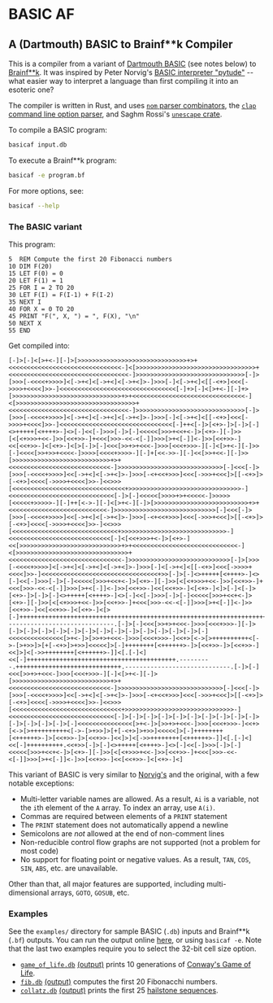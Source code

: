 # BASIC AF
## A (Dartmouth) BASIC to Brainf**k Compiler

This is a compiler from a variant of [Dartmouth BASIC](https://en.wikipedia.org/wiki/Dartmouth_BASIC) (see notes below) to [Brainf**k](https://en.wikipedia.org/wiki/Brainfuck). It was inspired by Peter Norvig's [BASIC interpreter "pytude"](https://github.com/norvig/pytudes/blob/master/ipynb/BASIC.ipynb) -- what easier way to interpret a language than first compiling it into an esoteric one?

The compiler is written in Rust, and uses [`nom` parser combinators](https://github.com/Geal/nom), the [`clap` command line option parser](https://clap.rs/), and Saghm Rossi's [`unescape` crate](https://github.com/saghm/unescape-rs).

To compile a BASIC program:
```bash
basicaf input.db
```

To execute a Brainf**k program:
```bash
basicaf -e program.bf
```

For more options, see:
```bash
basicaf --help
```

### The BASIC variant

This program:
```basic
5  REM Compute the first 20 Fibonacci numbers 
10 DIM F(20)
15 LET F(0) = 0
20 LET F(1) = 1
25 FOR I = 2 TO 20
30 LET F(I) = F(I-1) + F(I-2)
35 NEXT I
40 FOR X = 0 TO 20
45 PRINT "F(", X, ") = ", F(X), "\n"
50 NEXT X
55 END
```

Get compiled into:
```brainfuck
[-]>[-]<[>+<-][-]>[>>>>>>>>>>>>>>>>>>>>>>>>>>>>>>+>+<<<<<<<<<<<<<<<<<<<<<<<<<<<<<<<-]<[>>>>>>>>>>>>>>>>>>>>>>>>>>>>>>>>>+<<<<<<<<<<<<<<<<<<<<<<<<<<<<<<<<<-]>>>>>>>>>>>>>>>>>>>>>>>>>>>>>>[-]>[>>>[-<<<<+>>>>]<[->+<]<[->+<]<[->+<]>-]>>>[-]<[->+<]<[[-<+>]<<<[->>>>+<<<<]>>-]<<<<<<<<<<<<<<<<<<<<<<<<<<<<<<<<[-]+>[-]<[>+<-][-]+>[>>>>>>>>>>>>>>>>>>>>>>>>>>>>>>+>+<<<<<<<<<<<<<<<<<<<<<<<<<<<<<<<-]<[>>>>>>>>>>>>>>>>>>>>>>>>>>>>>>>>>+<<<<<<<<<<<<<<<<<<<<<<<<<<<<<<<<<-]>>>>>>>>>>>>>>>>>>>>>>>>>>>>>>[-]>[>>>[-<<<<+>>>>]<[->+<]<[->+<]<[->+<]>-]>>>[-]<[->+<]<[[-<+>]<<<[->>>>+<<<<]>>-]<<<<<<<<<<<<<<<<<<<<<<<<<<<<<<<[-]++<[-]>[<+>-]>[-]>[-]<>+++++[<++++>-]<>[-]<<[-]>>>[-]>[-]<<<<<[>>>+<<+<-]>[<+>-][-]>>[<[<+>>>+<<-]>>[<<+>>-]+<<<[>>>-<<-<[-]]>>>[>+<[-]]<-]>>[<<+>>-]<<[<<+>>-]<[<+>-]<[>[-]>[-]<<<[>>+>+<<<-]>>>[<<<+>>>-][-]<[>+<-][-]>>[-]<<<<[>>+>>+<<<<-]>>>>[<<<<+>>>>-][-]+[<<->>-][-]<<[>>+<<-][-]>>[>>>>>>>>>>>>>>>>>>>>>>>>>>>+>+<<<<<<<<<<<<<<<<<<<<<<<<<<<<-]>>>>>>>>>>>>>>>>>>>>>>>>>>>>>[-]<<<[-]>[>>>[-<<<<+>>>>]<<[->+<]<[->+<]>-]>>>[-<+<<+>>>]<<<[->>>+<<<]>[[-<+>]>[-<+>]<<<<[->>>>+<<<<]>>-]<<>>>[<<<<<<<<<<<<<<<<<<<<<<<<<<<<<<<+>>>>>>>>>>>>>>>>>>>>>>>>>>>>>>>-]<<<<<<<<<<<<<<<<<<<<<<<<<<<<<[-]>[-]<<<<<[>>>>+>+<<<<<-]>>>>>[<<<<<+>>>>>-][-]++[<->-][-]<[>+<-][-]>[>>>>>>>>>>>>>>>>>>>>>>>>>>+>+<<<<<<<<<<<<<<<<<<<<<<<<<<<-]>>>>>>>>>>>>>>>>>>>>>>>>>>>>[-]<<<[-]>[>>>[-<<<<+>>>>]<<[->+<]<[->+<]>-]>>>[-<+<<+>>>]<<<[->>>+<<<]>[[-<+>]>[-<+>]<<<<[->>>>+<<<<]>>-]<<>>>[<<<<<<<<<<<<<<<<<<<<<<<<<<<<<+>>>>>>>>>>>>>>>>>>>>>>>>>>>>>-]<<<<<<<<<<<<<<<<<<<<<<<<<<<<[-]<[<<+>>>+<-]>[<+>-]<<[>>>>>>>>>>>>>>>>>>>>>>>>>>>>+>+<<<<<<<<<<<<<<<<<<<<<<<<<<<<<-]<[>>>>>>>>>>>>>>>>>>>>>>>>>>>>>>>+<<<<<<<<<<<<<<<<<<<<<<<<<<<<<<<-]>>>>>>>>>>>>>>>>>>>>>>>>>>>>[-]>[>>>[-<<<<+>>>>]<[->+<]<[->+<]<[->+<]>-]>>>[-]<[->+<]<[[-<+>]<<<[->>>>+<<<<]>>-]<<<<<<<<<<<<<<<<<<<<<<<<<<<<<<<<+>>[-]>[-]<>+++++[<++++>-]<>[-]<<[-]>>>[-]>[-]<<<<<[>>>+<<+<-]>[<+>-][-]>>[<[<+>>>+<<-]>>[<<+>>-]+<<<[>>>-<<-<[-]]>>>[>+<[-]]<-]>>[<<+>>-]<<[<<+>>-]<[<+>-]<]>[-]<[-]>[<+>-]>[-]>[-]<>+++++[<++++>-]<>[-]<<[-]>>>[-]>[-]<<<<<[>>>+<<+<-]>[<+>-][-]>>[<[<+>>>+<<-]>>[<<+>>-]+<<<[>>>-<<-<[-]]>>>[>+<[-]]<-]>>[<<+>>-]<<[<<+>>-]<[<+>-]<[>[-]++++++++++++++++++++++++++++++++++++++++++++++++++++++++++++++++++++++.------------------------------.[-]>[-]<<<[>>+>+<<<-]>>>[<<<+>>>-][-]>[-]>[-]>[-]>[-]>[-]>[-]>[-]>[-]>[-]>[-]>[-]>[-]>[-]>[-]<<<<<<<<<<<<<<<[>+<-]>[>>+>+<<<-]>>>[<<<+>>>-]<<+>[<->[>++++++++++<[->-[>+>>]>[+[-<+>]>+>>]<<<<<]>[-]++++++++[<++++++>-]>[<<+>>-]>[<<+>>-]<<]>]<[->>++++++++[<++++++>-]]<[.[-]<]<<[-]+++++++++++++++++++++++++++++++++++++++++.---------.+++++++++++++++++++++++++++++.-----------------------------.[-]>[-]<<<[>>+>+<<<-]>>>[<<<+>>>-][-]<[>+<-][-]>[>>>>>>>>>>>>>>>>>>>>>>>>>>>+>+<<<<<<<<<<<<<<<<<<<<<<<<<<<<-]>>>>>>>>>>>>>>>>>>>>>>>>>>>>>[-]<<<[-]>[>>>[-<<<<+>>>>]<<[->+<]<[->+<]>-]>>>[-<+<<+>>>]<<<[->>>+<<<]>[[-<+>]>[-<+>]<<<<[->>>>+<<<<]>>-]<<>>>[<<<<<<<<<<<<<<<<<<<<<<<<<<<<<<+>>>>>>>>>>>>>>>>>>>>>>>>>>>>>>-]<<<<<<<<<<<<<<<<<<<<<<<<<<<<<[-]>[-]>[-]>[-]>[-]>[-]>[-]>[-]>[-]>[-]>[-]>[-]>[-]>[-]>[-]<<<<<<<<<<<<<<<[>+<-]>[>>+>+<<<-]>>>[<<<+>>>-]<<+>[<->[>++++++++++<[->-[>+>>]>[+[-<+>]>+>>]<<<<<]>[-]++++++++[<++++++>-]>[<<+>>-]>[<<+>>-]<<]>]<[->>++++++++[<++++++>-]]<[.[-]<]<<[-]++++++++++.<<+>>[-]>[-]<>+++++[<++++>-]<>[-]<<[-]>>>[-]>[-]<<<<<[>>>+<<+<-]>[<+>-][-]>>[<[<+>>>+<<-]>>[<<+>>-]+<<<[>>>-<<-<[-]]>>>[>+<[-]]<-]>>[<<+>>-]<<[<<+>>-]<[<+>-]<]
```

This variant of BASIC is very similar to [Norvig's](https://github.com/norvig/pytudes/blob/master/ipynb/BASIC.ipynb) and the original, with a few notable exceptions:

* Multi-letter variable names are allowed. As a result, `Ai` is a variable, not the `i`th element of the `A` array. To index an array, use `A(i)`.
* Commas are required between elements of a `PRINT` statement
* The `PRINT` statement does not automatically append a newline
* Semicolons are *not* allowed at the end of non-comment lines
* Non-reducible control flow graphs are not supported (not a problem for most code)
* No support for floating point or negative values. As a result, `TAN`, `COS`, `SIN`, `ABS`, etc. are unavailable.

Other than that, all major features are supported, including multi-dimensional arrays, `GOTO`, `GOSUB`, etc.

### Examples

See the `examples/` directory for sample BASIC (`.db`) inputs and Brainf**k (`.bf`) outputs. You can run the output online [here](https://copy.sh/brainfuck), or using `basicaf -e`. Note that the last two examples require you to select the 32-bit cell size option.

* [`game_of_life.db`](https://raw.githubusercontent.com/RyanMarcus/basicaf/master/examples/game_of_life.db) [(output)](https://raw.githubusercontent.com/RyanMarcus/basicaf/master/examples/game_of_life.bf) prints 10 generations of [Conway's Game of Life](https://en.wikipedia.org/wiki/Conway%27s_Game_of_Life).
* [`fib.db`](https://raw.githubusercontent.com/RyanMarcus/basicaf/master/examples/fib.db) [(output)](https://raw.githubusercontent.com/RyanMarcus/basicaf/master/examples/fib.bf) computes the first 20 Fibonacchi numbers.
* [`collatz.db`](https://raw.githubusercontent.com/RyanMarcus/basicaf/master/examples/collatz.db) [(output)](https://raw.githubusercontent.com/RyanMarcus/basicaf/master/examples/collatz.bf) prints the first 25 [hailstone sequences](https://en.wikipedia.org/wiki/Collatz_conjecture).
